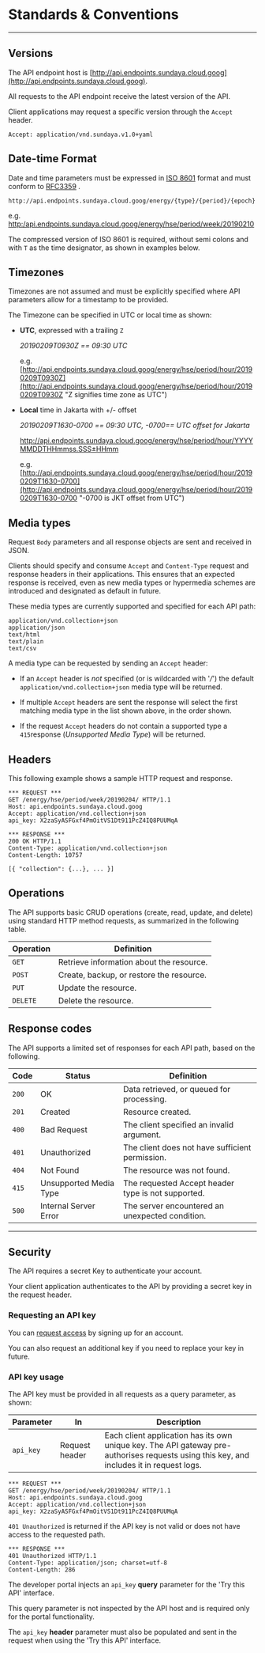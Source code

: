 # Standards & Conventions
---

## Versions
The API endpoint host is [http://api.endpoints.sundaya.cloud.goog](http://api.endpoints.sundaya.cloud.goog). 

All requests to the API endpoint receive the latest version of the API.     

Client applications may request a specific version through the `Accept` header.

    Accept: application/vnd.sundaya.v1.0+yaml

## Date-time Format
Date and time parameters must be expressed in [ISO 8601](https://en.wikipedia.org/wiki/ISO_8601) format and must conform to [RFC3359](https://tools.ietf.org/html/rfc3339) .

    http://api.endpoints.sundaya.cloud.goog/energy/{type}/{period}/{epoch}

e.g. [http:/api.endpoints.sundaya.cloud.goog/energy/hse/period/week/20190210](http:/api.endpoints.sundaya.cloud.goog/energy/hse/period/week/20190210)

The compressed version of ISO 8601 is required, without semi colons and with `T` as the time designator, as shown in examples below.

## Timezones
Timezones are not assumed and must be explicitly specified where API parameters allow for a timestamp to be provided. 

The Timezone can be specified in UTC or local time as shown:

- __UTC__, expressed with a trailing `Z` 

    *20190209T0930Z == 09:30 UTC*
    
    e.g. [http://api.endpoints.sundaya.cloud.goog/energy/hse/period/hour/20190209T0930Z](http://api.endpoints.sundaya.cloud.goog/energy/hse/period/hour/20190209T0930Z "Z signifies time zone as UTC") 

- __Local__ time in Jakarta with +/- offset

    *20190209T1630-0700 == 09:30 UTC, -0700== UTC offset for Jakarta*

    http://api.endpoints.sundaya.cloud.goog/energy/hse/period/hour/YYYYMMDDTHHmmss.SSS±HHmm

    e.g. [http://api.endpoints.sundaya.cloud.goog/energy/hse/period/hour/20190209T1630-0700](http://api.endpoints.sundaya.cloud.goog/energy/hse/period/hour/20190209T1630-0700 "-0700 is JKT offset from  UTC")

## Media types
Request `Body` parameters and all response objects are sent and received in JSON. 

Clients should specify and consume `Accept` and `Content-Type` request and response headers in their applications. This ensures that an expected response is received, even as new media types or hypermedia schemes are introduced and designated as default in future.

These media types are currently supported and specified for each API path:

    application/vnd.collection+json
    application/json 
    text/html
    text/plain
    text/csv

A media type can be requested by sending an `Accept` header:

- If an `Accept` header is *not* specified (or is wildcarded with '*/*') the default `application/vnd.collection+json` media type will be returned. 

- If multiple `Accept` headers are sent the response will select the first matching media type in the list shown above, in the order shown.

- If the request `Accept` headers do not contain a supported type a `415`response (*Unsupported Media Type*) will be returned.


## Headers
This following example shows a sample HTTP request and response.
```
*** REQUEST ***	
GET /energy/hse/period/week/20190204/ HTTP/1.1	
Host: api.endpoints.sundaya.cloud.goog
Accept: application/vnd.collection+json	
api_key: X2zaSyASFGxf4PmOitVS1Dt911PcZ4IQ8PUUMqA
    
*** RESPONSE ***	
200 OK HTTP/1.1	
Content-Type: application/vnd.collection+json	
Content-Length: 10757	
    
[{ "collection": {...}, ... }]
```
 

## Operations
The API supports basic CRUD operations (create, read, update, and delete) using standard HTTP method requests, as summarized in the following table.

Operation | Definition
--- | --- 
`GET` | Retrieve information about the resource.
`POST` | Create, backup, or restore the resource.
`PUT` | Update the resource.
`DELETE` | Delete the resource. 

## Response codes
The API supports a limited set of responses for each API path, based on the following.

Code | Status | Definition
--- | --- | ---
`200` | OK | Data retrieved, or queued for processing.
`201` | Created | Resource created.
`400` | Bad Request | The client specified an invalid argument. 
`401` | Unauthorized | The client does not have sufficient permission. 
`404` | Not Found | The resource was not found.
`415` | Unsupported Media Type | The requested Accept header type is not supported.
`500` | Internal Server Error | The server encountered an unexpected condition.

---

## Security

The API requires a secret Key to authenticate your account. 

Your client application authenticates to the API by providing a secret key in the request header.

### Requesting an API key

You can [request access](mailto:admin@api.sundaya.com) by signing up for an account. 

You can also request an additional key if you need to replace your key in future.

### API key usage

The API key must be provided in all requests as a query parameter, as shown:

Parameter | In | Description
--- | --- | ---
`api_key` | Request header | Each client application has its own unique key. The API gateway pre-authorises requests using this key, and includes it in request logs. 

```
*** REQUEST ***	
GET /energy/hse/period/week/20190204/ HTTP/1.1	
Host: api.endpoints.sundaya.cloud.goog
Accept: application/vnd.collection+json	
api_key: X2zaSyASFGxf4PmOitVS1Dt911PcZ4IQ8PUUMqA
```

`401 Unauthorized` is returned if the API key is not valid or does not have access to the requested path.

```
*** RESPONSE ***	
401 Unauthorized HTTP/1.1	
Content-Type: application/json; charset=utf-8
Content-Length: 286
```

The developer portal injects an `api_key` **query** parameter for the 'Try this API' interface.

This query parameter is not inspected by the API host and is required only for the portal functionality. 

The `api_key` **header** parameter must also be populated and sent in the request when using the 'Try this API' interface. 
